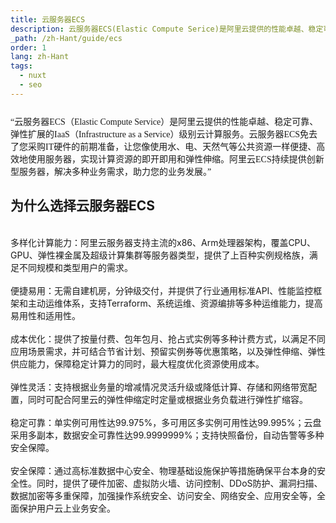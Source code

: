 ```yaml
---
title: 云服务器ECS
description: 云服务器ECS(Elastic Compute Serice)是阿里云提供的性能卓越、稳定可靠、弹性扩展的Iaas云计算服务。
_path: /zh-Hant/guide/ecs
order: 1
lang: zh-Hant
tags:
  - nuxt
  - seo
---
```

<div style="margin: 5% 0;font-family: '微软雅黑',serif">
“云服务器ECS（Elastic Compute Service）是阿里云提供的性能卓越、稳定可靠、弹性扩展的IaaS（Infrastructure as a Service）级别云计算服务。云服务器ECS免去了您采购IT硬件的前期准备，让您像使用水、电、天然气等公共资源一样便捷、高效地使用服务器，实现计算资源的即开即用和弹性伸缩。阿里云ECS持续提供创新型服务器，解决多种业务需求，助力您的业务发展。”
</div>

## 为什么选择云服务器ECS
<br>
多样化计算能力：阿里云服务器支持主流的x86、Arm处理器架构，覆盖CPU、GPU、弹性裸金属及超级计算集群等服务器类型，提供了上百种实例规格族，满足不同规模和类型用户的需求。
<br><br>
便捷易用：无需自建机房，分钟级交付，并提供了行业通用标准API、性能监控框架和主动运维体系，支持Terraform、系统运维、资源编排等多种运维能力，提高易用性和适用性。
<br><br>
成本优化：提供了按量付费、包年包月、抢占式实例等多种计费方式，以满足不同应用场景需求，并可结合节省计划、预留实例券等优惠策略，以及弹性伸缩、弹性供应能力，保障稳定计算力的同时，最大程度优化资源使用成本。
<br><br>
弹性灵活：支持根据业务量的增减情况灵活升级或降低计算、存储和网络带宽配置，同时可配合阿里云的弹性伸缩定时定量或根据业务负载进行弹性扩缩容。
<br><br>
稳定可靠：单实例可用性达99.975%，多可用区多实例可用性达99.995%；云盘采用多副本，数据安全可靠性达99.9999999%；支持快照备份，自动告警等多种安全保障。
<br><br>
安全保障：通过高标准数据中心安全、物理基础设施保护等措施确保平台本身的安全性。同时，提供了硬件加密、虚拟防火墙、访问控制、DDoS防护、漏洞扫描、数据加密等多重保障，加强操作系统安全、访问安全、网络安全、应用安全等，全面保护用户云上业务安全。
<br><br>
